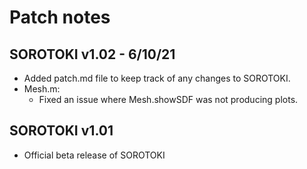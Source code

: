 # Patch notes

## SOROTOKI v1.02 - 6/10/21
- Added patch.md file to keep track of any changes to SOROTOKI.
- Mesh.m:
    - Fixed an issue where Mesh.showSDF was not producing plots. 

## SOROTOKI v1.01
- Official beta release of SOROTOKI